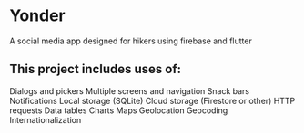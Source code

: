 # Yonder
A social media app designed for hikers using firebase and flutter



## This project includes uses of:
Dialogs and pickers
Multiple screens and navigation
Snack bars
Notifications
Local storage (SQLite)
Cloud storage (Firestore or other)
HTTP requests
Data tables
Charts
Maps
Geolocation
Geocoding
Internationalization


